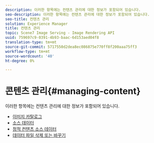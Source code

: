 ```yaml
---
description: 이러한 항목에는 컨텐츠 관리에 대한 정보가 포함되어 있습니다.
seo-description: 이러한 항목에는 컨텐츠 관리에 대한 정보가 포함되어 있습니다.
seo-title: 컨텐츠 관리
solution: Experience Manager
title: 컨텐츠 관리
topic: Scene7 Image Serving - Image Rendering API
uuid: 759697c9-0391-4b93-baac-6d153aed04f8
translation-type: tm+mt
source-git-commit: 5717550d2dea8ec086875e770ff8f200aaa75ff3
workflow-type: tm+mt
source-wordcount: '40'
ht-degree: 0%

---
```



# 콘텐츠 관리{#managing-content}

이러한 항목에는 컨텐츠 관리에 대한 정보가 포함되어 있습니다.

* [이미지 카탈로그](c-image-catalogs.md)
* [소스 데이터](r-source-data.md)
* [정적 컨텐츠 소스 데이터](c-static-content-source-data.md)
* [데이터 파일 삭제 또는 바꾸기](c-deleting-or-replacing-data-files.md)
